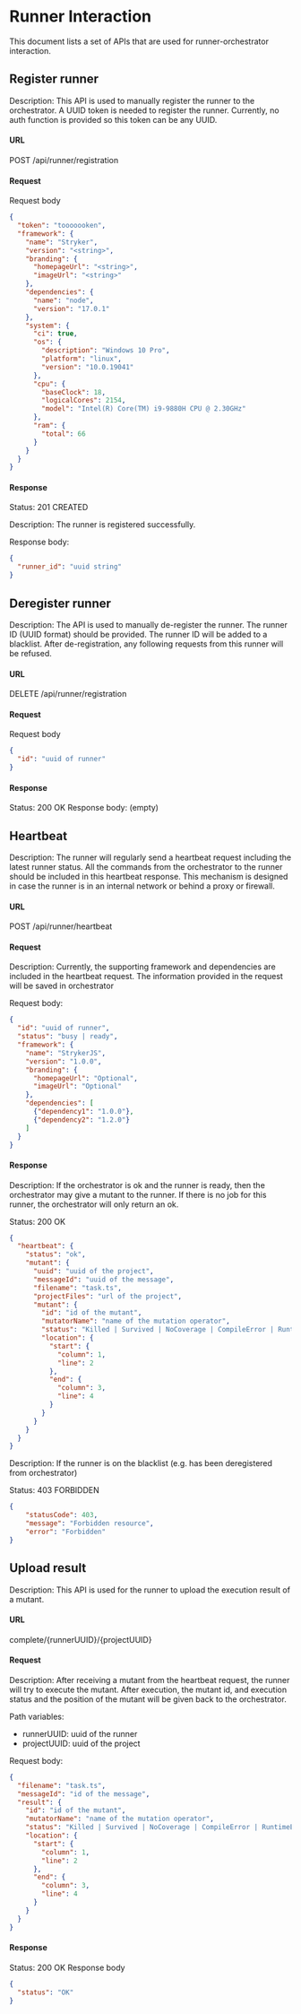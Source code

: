 # Runner Interaction

This document lists a set of APIs that are used for runner-orchestrator interaction.

## Register runner
Description: This API is used to manually register the runner to the orchestrator. A UUID token is needed to register the runner. Currently, no auth function is provided so this token can be any UUID.
#### URL
POST /api/runner/registration
#### Request
Request body
```json
{
  "token": "tooooooken",
  "framework": {
    "name": "Stryker",
    "version": "<string>",
    "branding": {
      "homepageUrl": "<string>",
      "imageUrl": "<string>"
    },
    "dependencies": {
      "name": "node",
      "version": "17.0.1"
    },
    "system": {
      "ci": true,
      "os": {
        "description": "Windows 10 Pro",
        "platform": "linux",
        "version": "10.0.19041"
      },
      "cpu": {
        "baseClock": 18,
        "logicalCores": 2154,
        "model": "Intel(R) Core(TM) i9-9880H CPU @ 2.30GHz"
      },
      "ram": {
        "total": 66
      }
    }
  }
}
```

####  Response
Status: 201 CREATED

Description: The runner is registered successfully.

Response body:

```json
{
  "runner_id": "uuid string"
}
```


## Deregister runner
Description: The API is used to manually de-register the runner. The runner ID (UUID format) should be provided. The runner ID will be added to a blacklist. After de-registration, any following requests from this runner will be refused.
#### URL
DELETE /api/runner/registration
#### Request
Request body
```json
{
  "id": "uuid of runner"
}
```
#### Response
Status: 200 OK
Response body: (empty)

## Heartbeat
Description: The runner will regularly send a heartbeat request including the latest runner status. All the commands from the orchestrator to the runner should be included in this heartbeat response. This mechanism is designed in case the runner is in an internal network or behind a proxy or firewall.
#### URL
POST /api/runner/heartbeat
#### Request

Description: Currently, the supporting framework and dependencies are included in the heartbeat request. The information provided in the request will be saved in orchestrator 

Request body:
```json
{
  "id": "uuid of runner",
  "status": "busy | ready",
  "framework": {
    "name": "StrykerJS",
    "version": "1.0.0",
    "branding": {
      "homepageUrl": "Optional",
      "imageUrl": "Optional"
    },
    "dependencies": [
      {"dependency1": "1.0.0"},
      {"dependency2": "1.2.0"}
    ]
  }
}
```
#### Response
Description: If the orchestrator is ok and the runner is ready, then the orchestrator may give a mutant to the runner. If there is no job for this runner, the orchestrator will only return an ok.

Status: 200 OK

```json
{
  "heartbeat": {
    "status": "ok",
    "mutant": {
      "uuid": "uuid of the project",
      "messageId": "uuid of the message",
      "filename": "task.ts",
      "projectFiles": "url of the project",
      "mutant": {
        "id": "id of the mutant",
        "mutatorName": "name of the mutation operator",
        "status": "Killed | Survived | NoCoverage | CompileError | RuntimeError | Timeout | Ignored",
        "location": {
          "start": {
            "column": 1,
            "line": 2
          },
          "end": {
            "column": 3,
            "line": 4
          }
        }
      }
    }
  }
}
```

Description: If the runner is on the blacklist (e.g. has been deregistered from orchestrator)

Status: 403 FORBIDDEN

```json
{
    "statusCode": 403,
    "message": "Forbidden resource",
    "error": "Forbidden"
}
```

## Upload result

Description: This API is used for the runner to upload the execution result of a mutant.

#### URL
complete/{runnerUUID}/{projectUUID}
#### Request

Description: After receiving a mutant from the heartbeat request, the runner will try to execute the mutant. After execution, the mutant id, and execution status and the position of the mutant will be given back to the orchestrator.

Path variables:
- runnerUUID: uuid of the runner
- projectUUID: uuid of the project

Request body:
```json
{
  "filename": "task.ts",
  "messageId": "id of the message",
  "result": {
    "id": "id of the mutant",
    "mutatorName": "name of the mutation operator",
    "status": "Killed | Survived | NoCoverage | CompileError | RuntimeError | Timeout | Ignored",
    "location": {
      "start": {
        "column": 1,
        "line": 2
      },
      "end": {
        "column": 3,
        "line": 4
      }
    }
  }
}
```

#### Response
Status: 200 OK
Response body

```json
{
  "status": "OK"
}
```